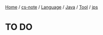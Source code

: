 [Home](https://mengxianbin.github.io) /
[cs-note](https://mengxianbin.github.io/cs-note/content) /
[Language](https://mengxianbin.github.io/cs-note/content/Language) /
[Java](https://mengxianbin.github.io/cs-note/content/Language/Java) /
[Tool](https://mengxianbin.github.io/cs-note/content/Language/Java/Tool) /
[jps](https://mengxianbin.github.io/cs-note/content/Language/Java/Tool/jps)

# TO DO
